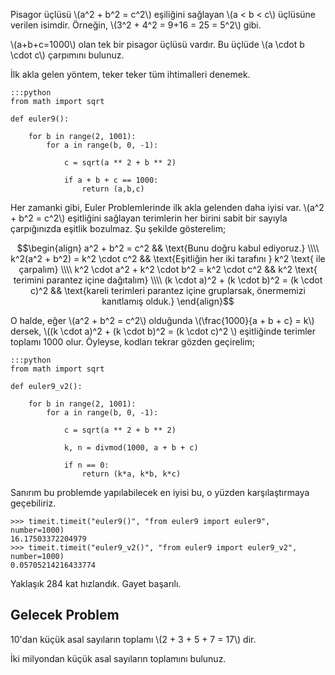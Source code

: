 <!--
.. date: 2018/08/16 21:38:00
.. slug: euler-9
.. title: (Euler 9) Pisagot Üçlüsü
.. description: Toplamı 1000 eden Pisagor üçlüsünü bulacağız
.. tags: mathjax
-->

Pisagor üçlüsü \\(a^2 + b^2 = c^2\\) eşiliğini sağlayan \\(a < b < c\\) üçlüsüne verilen isimdir. Örneğin, \\(3^2 + 4^2 = 9+16 = 25 = 5^2\\) gibi.

\\(a+b+c=1000\\) olan tek bir pisagor üçlüsü vardır. Bu üçlüde \\(a \cdot b \cdot c\\) çarpımını bulunuz. <!-- TEASER_END -->

İlk akla gelen yöntem, teker teker tüm ihtimalleri denemek.

    :::python
    from math import sqrt

    def euler9():
        
        for b in range(2, 1001):
            for a in range(b, 0, -1):
                
                c = sqrt(a ** 2 + b ** 2)
                
                if a + b + c == 1000:
                    return (a,b,c)
                

Her zamanki gibi, Euler Problemlerinde ilk akla gelenden daha iyisi var. \\(a^2 + b^2 = c^2\\) eşitliğini sağlayan terimlerin her birini
sabit bir sayıyla çarpığınızda eşitlik bozulmaz. Şu şekilde gösterelim;

$$\begin{align}
a^2 + b^2 = c^2 && \text{Bunu doğru kabul ediyoruz.} \\\\
k^2(a^2 + b^2) = k^2 \cdot c^2 && \text{Eşitliğin her iki tarafını } k^2 \text{ ile çarpalım} \\\\
k^2 \cdot a^2 + k^2 \cdot b^2 = k^2 \cdot c^2 && k^2 \text{ terimini parantez içine dağıtalım} \\\\
(k \cdot a)^2 + (k \cdot b)^2 = (k \cdot c)^2 && \text{kareli terimleri parantez içine gruplarsak, önermemizi kanıtlamış olduk.}
\end{align}$$

O halde, eğer \\(a^2 + b^2 = c^2\\) olduğunda \\(\frac{1000}{a + b + c} = k\\) dersek, \\((k \cdot a)^2 + (k \cdot b)^2 = (k \cdot c)^2 \\)
eşitliğinde terimler toplamı 1000 olur. Öyleyse, kodları tekrar gözden geçirelim;

    :::python
    from math import sqrt

    def euler9_v2():
        
        for b in range(2, 1001):
            for a in range(b, 0, -1):
                
                c = sqrt(a ** 2 + b ** 2)
                
                k, n = divmod(1000, a + b + c)
                
                if n == 0:
                    return (k*a, k*b, k*c)
                    
Sanırım bu problemde yapılabilecek en iyisi bu, o yüzden karşılaştırmaya geçebiliriz.

    >>> timeit.timeit("euler9()", "from euler9 import euler9", number=1000)
    16.17503372204979
    >>> timeit.timeit("euler9_v2()", "from euler9 import euler9_v2", number=1000)
    0.05705214216433774
    
Yaklaşık 284 kat hızlandık. Gayet başarılı.

## Gelecek Problem

10'dan küçük asal sayıların toplamı \\(2 + 3 + 5 + 7 = 17\\) dir.

İki milyondan küçük asal sayıların toplamını bulunuz.

